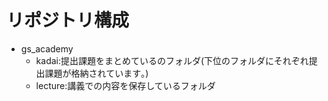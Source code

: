 # リポジトリ構成
- gs_academy
  - kadai:提出課題をまとめているのフォルダ(下位のフォルダにそれぞれ提出課題が格納されています｡)
  - lecture:講義での内容を保存しているフォルダ
